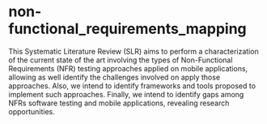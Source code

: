 # non-functional_requirements_mapping

This Systematic Literature Review (SLR) aims to perform a characterization of the
current state of the art involving the types of Non-Functional Requirements (NFR) testing
approaches applied on mobile applications, allowing as well identify the challenges involved
on apply those approaches. Also, we intend to identify frameworks and tools proposed
to implement such approaches. Finally, we intend to identify gaps among NFRs software
testing and mobile applications, revealing research opportunities.